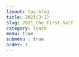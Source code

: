 ```yaml
---
layout: tag-blog
title: 2021(3-1)
slug: 2021_the_first_half
category: learn
menu: true
submenu : true
order: 1
---
```

